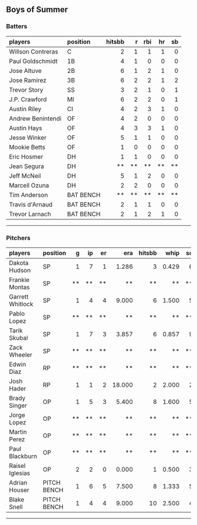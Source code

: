 ## Boys of Summer

### Batters

 
|players           |position  | hitsbb|  r| rbi| hr| sb| 
|:-----------------|:---------|------:|--:|---:|--:|--:| 
|Willson Contreras |C         |      2|  1|   1|  1|  0| 
|Paul Goldschmidt  |1B        |      4|  1|   0|  0|  0| 
|Jose Altuve       |2B        |      6|  1|   2|  1|  0| 
|Jose Ramirez      |3B        |      6|  2|   2|  1|  2| 
|Trevor Story      |SS        |      3|  2|   1|  0|  1| 
|J.P. Crawford     |MI        |      6|  2|   2|  0|  1| 
|Austin Riley      |CI        |      4|  2|   3|  1|  0| 
|Andrew Benintendi |OF        |      4|  2|   0|  0|  0| 
|Austin Hays       |OF        |      4|  3|   3|  1|  0| 
|Jesse Winker      |OF        |      5|  1|   1|  0|  0| 
|Mookie Betts      |OF        |      1|  0|   0|  0|  0| 
|Eric Hosmer       |DH        |      1|  1|   0|  0|  0| 
|Jean Segura       |DH        |     **| **|  **| **| **| 
|Jeff McNeil       |DH        |      5|  1|   2|  0|  0| 
|Marcell Ozuna     |DH        |      2|  2|   0|  0|  0| 
|Tim Anderson      |BAT BENCH |     **| **|  **| **| **| 
|Travis d'Arnaud   |BAT BENCH |      2|  1|   1|  0|  0| 
|Trevor Larnach    |BAT BENCH |      2|  1|   2|  1|  0| 


* * *

### Pitchers

 
|players          |position    |  g| ip| er|    era| hitsbb|  whip| so|  w| sv| 
|:----------------|:-----------|--:|--:|--:|------:|------:|-----:|--:|--:|--:| 
|Dakota Hudson    |SP          |  1|  7|  1|  1.286|      3| 0.429|  6|  0|  0| 
|Frankie Montas   |SP          | **| **| **|     **|     **|    **| **| **| **| 
|Garrett Whitlock |SP          |  1|  4|  4|  9.000|      6| 1.500|  5|  0|  0| 
|Pablo Lopez      |SP          | **| **| **|     **|     **|    **| **| **| **| 
|Tarik Skubal     |SP          |  1|  7|  3|  3.857|      6| 0.857|  9|  1|  0| 
|Zack Wheeler     |SP          | **| **| **|     **|     **|    **| **| **| **| 
|Edwin Diaz       |RP          | **| **| **|     **|     **|    **| **| **| **| 
|Josh Hader       |RP          |  1|  1|  2| 18.000|      2| 2.000|  2|  0|  0| 
|Brady Singer     |OP          |  1|  5|  3|  5.400|      8| 1.600|  5|  1|  0| 
|Jorge Lopez      |OP          | **| **| **|     **|     **|    **| **| **| **| 
|Martin Perez     |OP          | **| **| **|     **|     **|    **| **| **| **| 
|Paul Blackburn   |OP          | **| **| **|     **|     **|    **| **| **| **| 
|Raisel Iglesias  |OP          |  2|  2|  0|  0.000|      1| 0.500|  3|  0|  1| 
|Adrian Houser    |PITCH BENCH |  1|  6|  5|  7.500|      8| 1.333|  5|  0|  0| 
|Blake Snell      |PITCH BENCH |  1|  4|  4|  9.000|     10| 2.500|  4|  0|  0| 


* * *



